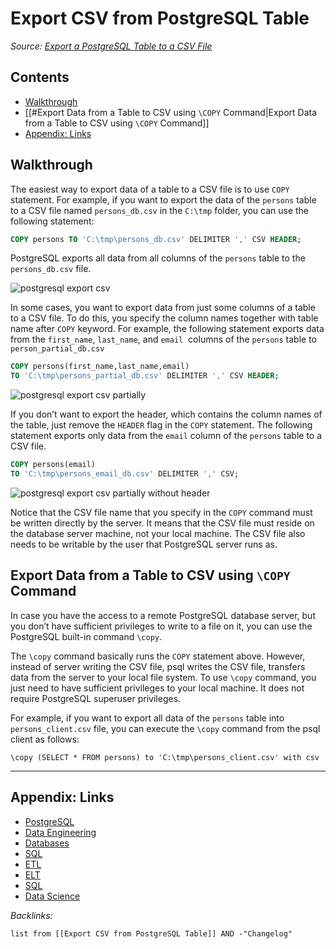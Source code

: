# Export CSV from PostgreSQL Table

*Source: [Export a PostgreSQL Table to a CSV File](https://www.postgresqltutorial.com/export-postgresql-table-to-csv-file/)*

## Contents

* [Walkthrough](Export%20CSV%20from%20PostgreSQL%20Table.md#walkthrough)
* \[\[\#Export Data from a Table to CSV using `\COPY` Command|Export Data from a Table to CSV using `\COPY` Command\]\]
* [Appendix: Links](Export%20CSV%20from%20PostgreSQL%20Table.md#appendix-links)

## Walkthrough

The easiest way to export data of a table to a CSV file is to use `COPY` statement. For example, if you want to export the data of the `persons` table to a CSV file named `persons_db.csv` in the `C:\tmp` folder, you can use the following statement:

````SQL
COPY persons TO 'C:\tmp\persons_db.csv' DELIMITER ',' CSV HEADER;
````

PostgreSQL exports all data from all columns of the `persons` table to the `persons_db.csv` file.

![postgresql export csv](https://www.postgresqltutorial.com/wp-content/uploads/2015/05/postgresql-export-csv.jpg)

In some cases, you want to export data from just some columns of a table to a CSV file. To do this, you specify the column names together with table name after `COPY` keyword. For example, the following statement exports data from the `first_name`, `last_name`, and `email`  columns of the `persons` table to `person_partial_db.csv`

````SQL
COPY persons(first_name,last_name,email) 
TO 'C:\tmp\persons_partial_db.csv' DELIMITER ',' CSV HEADER;
````

![postgresql export csv partially](https://www.postgresqltutorial.com/wp-content/uploads/2015/05/postgresql-export-csv-partially.jpg)

If you don’t want to export the header, which contains the column names of the table, just remove the `HEADER` flag in the `COPY` statement. The following statement exports only data from the `email` column of the `persons` table to a CSV file.

````SQL
COPY persons(email) 
TO 'C:\tmp\persons_email_db.csv' DELIMITER ',' CSV;
````

![postgresql export csv partially without header](https://www.postgresqltutorial.com/wp-content/uploads/2015/05/postgresql-export-csv-partially-without-header.jpg)

Notice that the CSV file name that you specify in the `COPY` command must be written directly by the server. It means that the CSV file must reside on the database server machine, not your local machine. The CSV file also needs to be writable by the user that PostgreSQL server runs as.

## Export Data from a Table to CSV using `\COPY` Command

In case you have the access to a remote PostgreSQL database server, but you don’t have sufficient privileges to write to a file on it, you can use the PostgreSQL built-in command `\copy`.

The `\copy` command basically runs the `COPY` statement above. However, instead of server writing the CSV file, psql writes the CSV file, transfers data from the server to your local file system. To use `\copy` command, you just need to have sufficient privileges to your local machine. It does not require PostgreSQL superuser privileges.

For example, if you want to export all data of the `persons` table into `persons_client.csv` file, you can execute the `\copy` command from the psql client as follows:

````shell
\copy (SELECT * FROM persons) to 'C:\tmp\persons_client.csv' with csv
````

---

## Appendix: Links

* [PostgreSQL](../3-Resources/Tools/Developer%20Tools/Data%20Stack/Databases/PostgreSQL.md)
* [Data Engineering](../2-Areas/MOCs/Data%20Engineering.md)
* [Databases](../2-Areas/MOCs/Databases.md)
* [SQL](../2-Areas/Code/SQL/SQL.md)
* [ETL](ETL.md)
* [ELT](ELT.md)
* [SQL](../2-Areas/Code/SQL/SQL.md)
* [Data Science](../2-Areas/MOCs/Data%20Science.md)

*Backlinks:*

````dataview
list from [[Export CSV from PostgreSQL Table]] AND -"Changelog"
````
